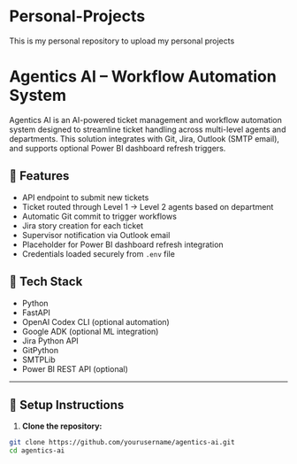# Personal-Projects
This is my personal repository to upload my personal projects
# Agentics AI – Workflow Automation System

Agentics AI is an AI-powered ticket management and workflow automation system designed to streamline ticket handling across multi-level agents and departments. This solution integrates with Git, Jira, Outlook (SMTP email), and supports optional Power BI dashboard refresh triggers.

## 📝 **Features**

- API endpoint to submit new tickets
- Ticket routed through Level 1 → Level 2 agents based on department
- Automatic Git commit to trigger workflows
- Jira story creation for each ticket
- Supervisor notification via Outlook email
- Placeholder for Power BI dashboard refresh integration
- Credentials loaded securely from `.env` file

## 🚀 **Tech Stack**

- Python
- FastAPI
- OpenAI Codex CLI (optional automation)
- Google ADK (optional ML integration)
- Jira Python API
- GitPython
- SMTPLib
- Power BI REST API (optional)

---

## 🔧 **Setup Instructions**

1. **Clone the repository:**

```bash
git clone https://github.com/yourusername/agentics-ai.git
cd agentics-ai
